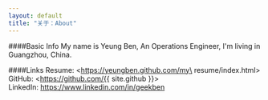 ```yaml
---
layout: default
title: "关于：About"
---
```

####Basic Info
My name is Yeung Ben, An Operations Engineer, I'm living in Guangzhou, China.  

####Links
Resume: <https://yeungben.github.com/my\ resume/index.html>  
GitHub: <https://github.com/{{ site.github }}>  
LinkedIn: <https://www.linkedin.com/in/geekben>  
